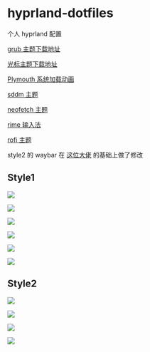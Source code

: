 # hyprland-dotfiles

个人 hyprland 配置

[grub 主题下载地址](https://www.gnome-look.org/browse?cat=109)

[光标主题下载地址](https://www.gnome-look.org/browse?cat=107&ord=latest)

[Plymouth 系统加载动画](https://github.com/adi1090x/plymouth-themes)

[sddm 主题](https://github.com/Keyitdev/sddm-astronaut-theme)

[neofetch 主题](https://github.com/Chick2D/neofetch-themes)

[rime 输入法](https://github.com/wongdean/rime-settings)

[rofi 主题](https://github.com/yuky2020/rofi-themes)

style2 的 waybar 在 [这位大佬](https://github.com/sameemul-haque/dotfiles) 的基础上做了修改

## Style1

![](./assets/style1_4.png)

![](./assets/style1_1.png)

![](./assets/style1_2.png)

![](./assets/style1_3.png)

![](./assets/style1_5.png)

![](./assets/style1_6.png)

## Style2

![](./assets/style2_2.png)

![](./assets/style2_1.png)

![](./assets/style2_3.png)

![](./assets/style2_4.png)
